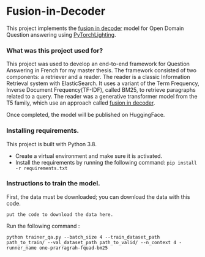 # Fusion-in-Decoder

This project implements the [fusion in decoder](https://github.com/FenQQQ/Fusion-in-decoder) model for Open Domain Question answering using [PyTorchLighting](https://www.pytorchlightning.ai/).


### What was this project used for?

This project was used to develop an end-to-end framework for Question Answering in French for my master thesis. The framework consisted of two components: a retriever and a reader. The reader is a classic Information Retrieval system with ElasticSearch. It uses a variant of the Term Frequency, Inverse Document Frequency(TF-IDF), called BM25, to retrieve paragraphs related to a query. The reader was a generative transformer model from the T5 family, which use an approach called [fusion in decoder](https://github.com/FenQQQ/Fusion-in-decoder).

Once completed, the model will be published on HuggingFace.

### Installing requirements.

This project is built with Python 3.8.

- Create a virtual environment and make sure it is activated.
- Install the requirements by running the following command: `pip install -r requirements.txt`

### Instructions to train the model.


First, the data must be downloaded; you can download the data with this code.

`put the code to download the data here.`

Run the following command : 

`python trainer_qa.py --batch_size 4 --train_dataset_path  path_to_train/ --val_dataset_path path_to_valid/ --n_context 4 -runner_name one-prarragrah-fquad-bm25`
